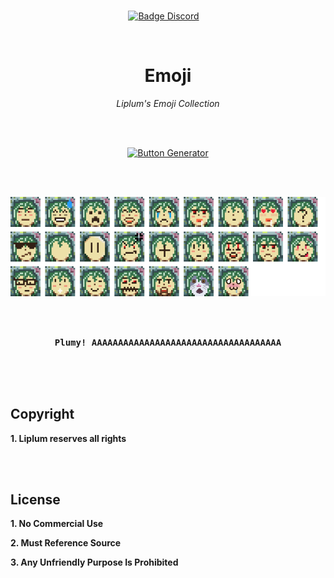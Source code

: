 
<br>

<div align = center>

[![Badge Discord]][Discord]   

<br>

# Emoji

*Liplum's Emoji Collection*

<br>
<br>

[![Button Generator]][Generator]

<br>
<br>

![Preview]

<br>

<kbd>  <br>  **Plumy! AAAAAAAAAAAAAAAAAAAAAAAAAAAAAAAAAAAA**  <br>  </kbd>

</div>

<br>
<br>

## Copyright

**1. Liplum reserves all rights**

<br>
<br>

## License

**1. No Commercial Use**

**2. Must Reference Source**

**3. Any Unfriendly Purpose Is Prohibited**

<br>

<!----------------------------------------------------------------------------->

[Discord]: https://discord.gg/PDwyxM3waw

[Generator]: Tools/Preview
[Preview]: Resources/Preview.png


<!---------------------------------[ Badges ]---------------------------------->

[Badge Discord]: https://img.shields.io/discord/937228972041842718?color=454fc1&label=Discord&logo=Discord&style=for-the-badge&logoColor=white&labelColor=5865F2


<!---------------------------------[ Buttons ]--------------------------------->

[Button Generator]: https://img.shields.io/badge/Preview_Generator-31A8FF?style=for-the-badge&logoColor=white&logo=Deno
